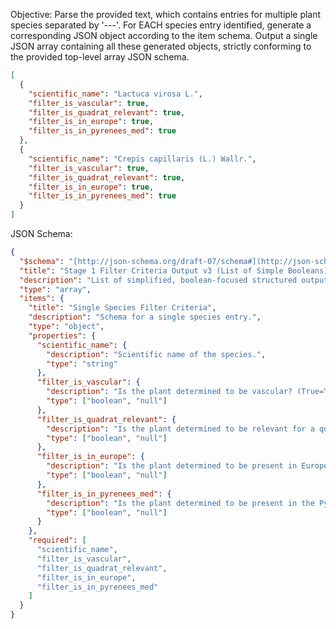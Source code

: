 Objective: Parse the provided text, which contains entries for multiple plant species separated by '---'. For EACH species entry identified, generate a corresponding JSON object according to the item schema. Output a single JSON array containing all these generated objects, strictly conforming to the provided top-level array JSON schema.

```json
[
  {
    "scientific_name": "Lactuca virosa L.",
    "filter_is_vascular": true,
    "filter_is_quadrat_relevant": true,
    "filter_is_in_europe": true,
    "filter_is_in_pyrenees_med": true
  },
  {
    "scientific_name": "Crepis capillaris (L.) Wallr.",
    "filter_is_vascular": true,
    "filter_is_quadrat_relevant": true,
    "filter_is_in_europe": true,
    "filter_is_in_pyrenees_med": true
  }
]
```

JSON Schema:
```json
{
  "$schema": "[http://json-schema.org/draft-07/schema#](http://json-schema.org/draft-07/schema#)",
  "title": "Stage 1 Filter Criteria Output v3 (List of Simple Booleans)",
  "description": "List of simplified, boolean-focused structured outputs for initial species filtering. Null represents Uncertain/Not Found.",
  "type": "array",
  "items": {
    "title": "Single Species Filter Criteria",
    "description": "Schema for a single species entry.",
    "type": "object",
    "properties": {
      "scientific_name": {
        "description": "Scientific name of the species.",
        "type": "string"
      },
      "filter_is_vascular": {
        "description": "Is the plant determined to be vascular? (True=Yes, False=No, Null=Uncertain/NotFound).",
        "type": ["boolean", "null"]
      },
      "filter_is_quadrat_relevant": {
        "description": "Is the plant determined to be relevant for a quadrat based on habit/size? (True=Yes, False=No, Null=Uncertain/NotFound).",
        "type": ["boolean", "null"]
      },
      "filter_is_in_europe": {
        "description": "Is the plant determined to be present in Europe? (True=Yes, False=No, Null=Uncertain/NotFound).",
        "type": ["boolean", "null"]
      },
      "filter_is_in_pyrenees_med": {
        "description": "Is the plant determined to be present in the Pyrenees or Med. Basin? (True=Yes, False=No, Null=Uncertain/NotFound).",
        "type": ["boolean", "null"]
      }
    },
    "required": [
      "scientific_name",
      "filter_is_vascular",
      "filter_is_quadrat_relevant",
      "filter_is_in_europe",
      "filter_is_in_pyrenees_med"
    ]
  }
}
```